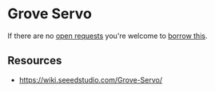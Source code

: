 # Grove Servo
If there are no [open requests](../../../../issues?q=is%3Aissue+is%3Aopen+%22Grove+Servo%22+in%3Atitle) you're welcome to [borrow this](../../../../issues/new?title=Borrow+request+for+Grove+Servo&body=1+piece+of+%5Bthis%5D%28..%2Fblob%2Fmain%2F.%2FHardware%2FActuators%2FGrove_Servo.md%29+for+~2+weeks.).

## Resources
- https://wiki.seeedstudio.com/Grove-Servo/
